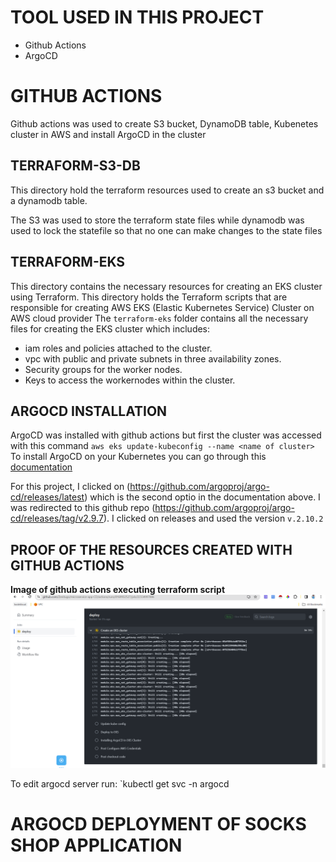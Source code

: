 # TOOL USED IN THIS PROJECT
- Github Actions
- ArgoCD



# GITHUB ACTIONS
Github actions was used to create S3 bucket, DynamoDB table, Kubenetes cluster in AWS and install ArgoCD in the cluster
## TERRAFORM-S3-DB
This directory hold the terraform resources used to create an s3 bucket and a dynamodb table.

The S3 was used to store the terraform state files while dynamodb was used to lock the statefile so that no one can make changes to the state files 

## TERRAFORM-EKS 
This directory contains the necessary resources for creating an EKS cluster using Terraform. This directory holds the Terraform scripts that are responsible for creating AWS EKS (Elastic Kubernetes Service) Cluster on AWS cloud provider
The `terraform-eks` folder contains all the necessary files for creating the EKS cluster which includes:
- iam roles and policies attached to the cluster.
- vpc with public and private subnets in three availability zones.
- Security groups for the worker nodes.
- Keys to access the workernodes within the cluster.

## ARGOCD INSTALLATION
ArgoCD was installed with github actions but first the cluster was accessed with this command `aws eks update-kubeconfig --name <name of cluster>`
To install ArgoCD on your Kubernetes you can go through this [documentation](https://argo-cd.readthedocs.io/en/stable/getting_started/) 

For this project, I clicked on (https://github.com/argoproj/argo-cd/releases/latest) which is the second optio in the documentation above. I was redirected to this github repo (https://github.com/argoproj/argo-cd/releases/tag/v2.9.7). I clicked on releases and used the version `v.2.10.2`

## PROOF OF THE RESOURCES CREATED WITH GITHUB ACTIONS
**Image of github actions executing terraform script**
![git1](./aws-images/github1.png)



To edit argocd server run: `kubectl get svc -n argocd

# ARGOCD DEPLOYMENT OF SOCKS SHOP APPLICATION